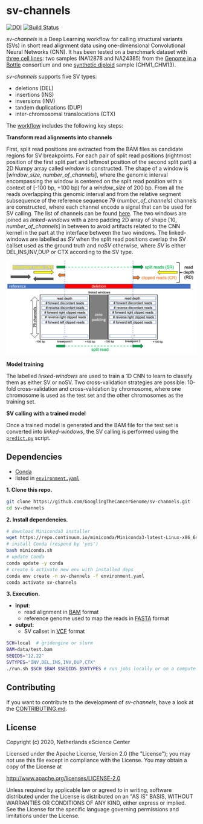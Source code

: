 # sv-channels

[![DOI](https://zenodo.org/badge/DOI/10.5281/zenodo.4555454.svg)](https://doi.org/10.5281/zenodo.4555454)
[![Build Status](https://travis-ci.org/GooglingTheCancerGenome/sv-channels.svg?branch=master)](https://travis-ci.org/GooglingTheCancerGenome/sv-channels)

*sv-channels* is a Deep Learning workflow for calling structural variants (SVs) in short read alignment data using one-dimensional Convolutional Neural Networks (CNN). It has been tested on a benchmark dataset with [three cell lines](https://doi.org/10.5281/zenodo.4001614): two samples (NA12878 and NA24385) from the [Genome in a Bottle](https://www.nist.gov/programs-projects/genome-bottle) consortium and one [synthetic diploid](https://doi.org/10.1038/s41592-018-0054-7) sample (CHM1_CHM13).

*sv-channels* supports five SV types:
- deletions (DEL)
- insertions (INS)
- inversions (INV)
- tandem duplications (DUP)
- inter-chromosomal translocations (CTX)

The [workflow](doc/sv-channels.svg) includes the following key steps:

**Transform read alignments into channels**

First, split read positions are extracted from the BAM files as candidate regions for SV breakpoints. For each pair of split read positions (rightmost position of the first split part and leftmost position of the second split part) a 2D Numpy array called *window* is constructed. The shape of a window is [*window_size*, *number_of_channels*], where the genomic interval encompassing the window is centered on the split read position with a context of \[-100 bp, +100 bp\) for a *window_size* of 200 bp. From all the reads overlapping this genomic interval and from the relative segment subsequence of the reference sequence 79 (*number_of_channels*) channels are constructed, where each channel encode a signal that can be used for SV calling. The list of channels can be found [here](doc/channels_list.tsv). The two windows are joined as *linked-windows* with a zero padding 2D array of shape [10, *number_of_channels*] in between to avoid artifacts related to the CNN kernel in the part at the interface between the two windows. The linked-windows are labelled as *SV* when the split read positions overlap the SV callset used as the ground truth and *noSV* otherwise, where *SV* is either DEL,INS,INV,DUP or CTX according to the SV type.

![Figure1](doc/figure1.png)

**Model training**

The labelled *linked-windows* are used to train a 1D CNN to learn to classify them as either SV or noSV. Two cross-validation strategies are possible: 10-fold cross-validation and cross-validation by chromosome, where one chromosome is used as the test set and the other chromosomes as the training set.

**SV calling with a trained model**

Once a trained model is generated and the BAM file for the test set is converted into *linked-windows*, the SV calling is performed using the [`predict.py`](/scripts/genome_wide/predict.py) script.

## Dependencies

-   [Conda](https://conda.io/)
-   listed in [`environment.yaml`](/environment.yaml)

**1. Clone this repo.**

```bash
git clone https://github.com/GooglingTheCancerGenome/sv-channels.git
cd sv-channels
```

**2. Install dependencies.**

```bash
# download Miniconda3 installer
wget https://repo.continuum.io/miniconda/Miniconda3-latest-Linux-x86_64.sh -O miniconda.sh
# install Conda (respond by 'yes')
bash miniconda.sh
# update Conda
conda update -y conda
# create & activate new env with installed deps
conda env create -n sv-channels -f environment.yaml
conda activate sv-channels
```

**3. Execution.**

-   **input**:
    - read alignment in [BAM](https://samtools.github.io/hts-specs/SAMv1.pdf) format
    - reference genome used to map the reads in [FASTA](https://www.ncbi.nlm.nih.gov/BLAST/fasta.shtml) format
-   **output**:
    - SV callset in [VCF](https://samtools.github.io/hts-specs/VCFv4.3.pdf) format

```bash
SCH=local  # gridengine or slurm
BAM=data/test.bam
SEQIDS="12,22"
SVTYPES="INV,DEL,INS,INV,DUP,CTX"
./run.sh $SCH $BAM $SEQIDS $SVTYPES # run jobs locally or on a compute cluster
```

## Contributing

If you want to contribute to the development of _sv-channels_,
have a look at the [CONTRIBUTING.md](CONTRIBUTING.md).

## License

Copyright (c) 2020, Netherlands eScience Center

Licensed under the Apache License, Version 2.0 (the "License");
you may not use this file except in compliance with the License.
You may obtain a copy of the License at

http://www.apache.org/licenses/LICENSE-2.0

Unless required by applicable law or agreed to in writing, software
distributed under the License is distributed on an "AS IS" BASIS,
WITHOUT WARRANTIES OR CONDITIONS OF ANY KIND, either express or implied.
See the License for the specific language governing permissions and
limitations under the License.
